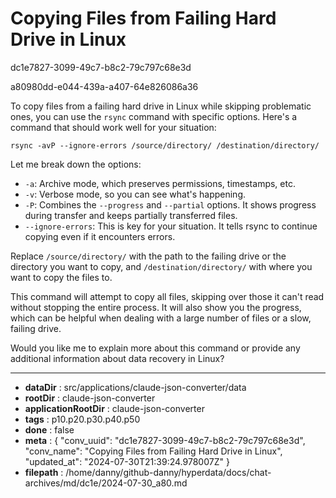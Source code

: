 # Copying Files from Failing Hard Drive in Linux

dc1e7827-3099-49c7-b8c2-79c797c68e3d

a80980dd-e044-439a-a407-64e826086a36

 To copy files from a failing hard drive in Linux while skipping problematic ones, you can use the `rsync` command with specific options. Here's a command that should work well for your situation:

```
rsync -avP --ignore-errors /source/directory/ /destination/directory/
```

Let me break down the options:

- `-a`: Archive mode, which preserves permissions, timestamps, etc.
- `-v`: Verbose mode, so you can see what's happening.
- `-P`: Combines the `--progress` and `--partial` options. It shows progress during transfer and keeps partially transferred files.
- `--ignore-errors`: This is key for your situation. It tells rsync to continue copying even if it encounters errors.

Replace `/source/directory/` with the path to the failing drive or the directory you want to copy, and `/destination/directory/` with where you want to copy the files to.

This command will attempt to copy all files, skipping over those it can't read without stopping the entire process. It will also show you the progress, which can be helpful when dealing with a large number of files or a slow, failing drive.

Would you like me to explain more about this command or provide any additional information about data recovery in Linux?

---

* **dataDir** : src/applications/claude-json-converter/data
* **rootDir** : claude-json-converter
* **applicationRootDir** : claude-json-converter
* **tags** : p10.p20.p30.p40.p50
* **done** : false
* **meta** : {
  "conv_uuid": "dc1e7827-3099-49c7-b8c2-79c797c68e3d",
  "conv_name": "Copying Files from Failing Hard Drive in Linux",
  "updated_at": "2024-07-30T21:39:24.978007Z"
}
* **filepath** : /home/danny/github-danny/hyperdata/docs/chat-archives/md/dc1e/2024-07-30_a80.md